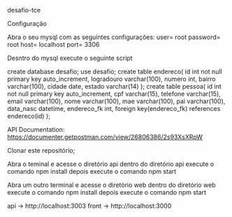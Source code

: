 desafio-tce

Configuração

Abra o seu mysql com as seguintes configurações:
user= root
password= root
host= localhost
port= 3306

Desntro do mysql execute o seguinte script

create database desafio;
use desafio;
create table endereco(
id int not null primary key auto_increment,
logradouro varchar(100),
numero int,
bairro varchar(100),
cidade date,
estado varchar(14)
);
create table pessoa(
id int not null primary key auto_increment,
cpf varchar(15),
telefone varchar(15),
email varchar(100),
nome varchar(100),
mae varchar(100),
pai varchar(100),
data_nasc datetime,
endereco_fk int,
foreign key(endereco_fk) references endereco(id)
);

API Documentation:
https://documenter.getpostman.com/view/26806386/2s93XsXRpW

Clonar este repositório;

Abra o teminal e acesse o diretório api
dentro do diretório api execute o comando npm install
depois execute o comando npm start

Abra um outro terminal e acesse o diretório web
dentro do diretório web execute o comando npm install
depois execute o comando npm start


api -> http://localhost:3003
front -> http://localhost:3000